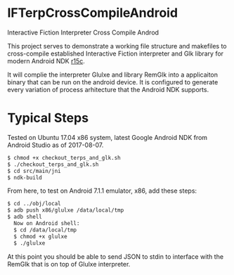 # IFTerpCrossCompileAndroid
Interactive Fiction Interpreter Cross Compile Androd

This project serves to demonstrate a working file structure and makefiles to cross-compile established Interactive Fiction interpreter and Glk library for modern Android NDK [r15c](https://developer.android.com/ndk/downloads/index.html).

It will complie the interpreter Glulxe and library RemGlk into a applicaiton binary that can be run on the android device. It is configured to generate every variation of process arhitecture that the Android NDK supports.


Typical Steps
================
Tested on Ubuntu 17.04 x86 system, latest Google Android NDK from Android Studio as of 2017-08-07.

```bash
$ chmod +x checkout_terps_and_glk.sh
$ ./checkout_terps_and_glk.sh
$ cd src/main/jni
$ ndk-build
```

From here, to test on Android 7.1.1 emulator, x86, add these steps:

```bash
$ cd ../obj/local
$ adb push x86/glulxe /data/local/tmp
$ adb shell
  Now on Android shell:
  $ cd /data/local/tmp
  $ chmod +x glulxe
  $ ./glulxe
```

At this point you should be able to send JSON to stdin to interface with the RemGlk that is on top of Glulxe interpreter.

